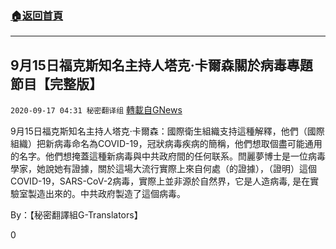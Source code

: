 ###  [:house:返回首頁](https://github.com/ourhimalayas/txt)
---

## 9月15日福克斯知名主持人塔克·卡爾森關於病毒專題節目【完整版】
`2020-09-17 04:31 秘密翻译组` [轉載自GNews](https://gnews.org/zh-hant/363051/)

9月15日福克斯知名主持人塔克·卡爾森：國際衛生組織支持這種解釋，他們（國際組織）把新病毒命名為COVID-19，冠狀病毒疾病的簡稱，他們想取個盡可能通用的名字。他們想掩蓋這種新病毒與中共政府間的任何联系。閆麗夢博士是一位病毒學家，她說她有證據，關於這場大流行實際上來自何處（的證據），（證明）這個COVID-19，SARS-CoV-2病毒，實際上並非源於自然界，它是人造病毒, 是在實驗室製造出來的。中共政府製造了這個病毒。



By：【秘密翻譯組G-Translators】

0
